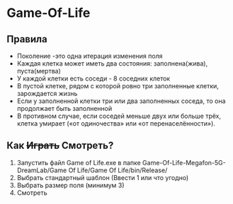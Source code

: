 # Game-Of-Life
## Правила
* Поколение -это одна итерация изменения поля
* Каждая клетка может иметь два состояния: заполнена(жива), пуста(мертва)
* У каждой клетки есть соседи - 8 соседних клеток
* В пустой клетке, рядом с которой ровно три заполненные клетки, зарождается жизнь
* Если у заполненной клетки три или два заполненных соседа, то она продолжает быть заполненной
* В противном случае, если соседей меньше двух или больше трёх, клетка умирает («от одиночества» или «от перенаселённости»).

## Как ~~Играть~~ Смотреть?
1. Запустить файл Game of Life.exe в папке Game-Of-Life-Megafon-5G-DreamLab/Game Of Life/Game Of Life/bin/Release/
2. Выбрать стандартный шаблон (Ввести 1 или что угодно)
3. Выбрать размер поля (минимум 3)
4. Смотреть

